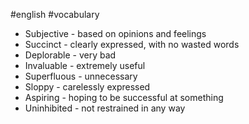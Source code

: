 #english #vocabulary 
- Subjective - based on opinions and feelings
- Succinct - clearly expressed, with no wasted words
- Deplorable - very bad
- Invaluable - extremely useful
- Superfluous - unnecessary
- Sloppy - carelessly expressed
- Aspiring - hoping to be successful at something
- Uninhibited - not restrained in any way